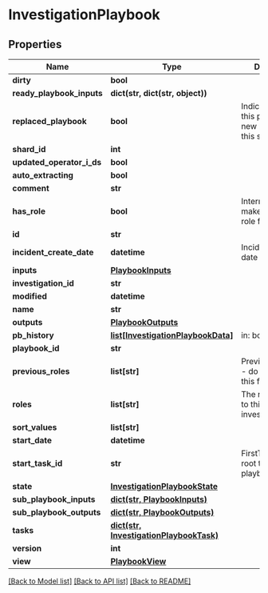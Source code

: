 # InvestigationPlaybook

## Properties
Name | Type | Description | Notes
------------ | ------------- | ------------- | -------------
**dirty** | **bool** |  | [optional] 
**ready_playbook_inputs** | **dict(str, dict(str, object))** |  | [optional] 
**replaced_playbook** | **bool** | Indicate whether this playbook has new history during this session | [optional] 
**shard_id** | **int** |  | [optional] 
**updated_operator_i_ds** | **bool** |  | [optional] 
**auto_extracting** | **bool** |  | [optional] 
**comment** | **str** |  | [optional] 
**has_role** | **bool** | Internal field to make queries on role faster | [optional] 
**id** | **str** |  | [optional] 
**incident_create_date** | **datetime** | Incident create date | [optional] 
**inputs** | [**PlaybookInputs**](PlaybookInputs.md) |  | [optional] 
**investigation_id** | **str** |  | [optional] 
**modified** | **datetime** |  | [optional] 
**name** | **str** |  | [optional] 
**outputs** | [**PlaybookOutputs**](PlaybookOutputs.md) |  | [optional] 
**pb_history** | [**list[InvestigationPlaybookData]**](InvestigationPlaybookData.md) | in: body | [optional] 
**playbook_id** | **str** |  | [optional] 
**previous_roles** | **list[str]** | PreviousRoleName - do not change this field manually | [optional] 
**roles** | **list[str]** | The role assigned to this investigation | [optional] 
**sort_values** | **list[str]** |  | [optional] 
**start_date** | **datetime** |  | [optional] 
**start_task_id** | **str** | FirstTask is the root task of the playbook | [optional] 
**state** | [**InvestigationPlaybookState**](InvestigationPlaybookState.md) |  | [optional] 
**sub_playbook_inputs** | [**dict(str, PlaybookInputs)**](PlaybookInputs.md) |  | [optional] 
**sub_playbook_outputs** | [**dict(str, PlaybookOutputs)**](PlaybookOutputs.md) |  | [optional] 
**tasks** | [**dict(str, InvestigationPlaybookTask)**](InvestigationPlaybookTask.md) |  | [optional] 
**version** | **int** |  | [optional] 
**view** | [**PlaybookView**](PlaybookView.md) |  | [optional] 

[[Back to Model list]](README.md#documentation-for-models) [[Back to API list]](../README.md#documentation-for-api-endpoints) [[Back to README]](../README.md)


